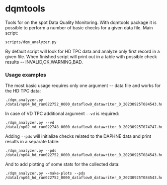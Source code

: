 # dqmtools
Tools for on the spot Data Quality Monitoring. With dqmtools package it is possible to perform a number of basic checks for a given data file. 
Main script:
```
scripts/dqm_analyzer.py 
```
By default script will look for HD TPC data and analyze only first record in a given file. When finished script will print out in a table with possible check results -- INVALID,OK,WARNING,BAD. 

### Usage examples
The most basic usage requires only one argument -- data file and works for the HD TPC data:
```
./dqm_analyzer.py /data1/np04_hd_run022752_0000_dataflow0_datawriter_0_20230925T084543.hdf5.copied
```
In case of VD TPC additional argument `--vd` is required:
```
./dqm_analyzer.py --vd /data1/np02_vd_run022748_0000_dataflow0_datawriter_0_20230925T074747.hdf5
```
Adding `--pds` will initialize checks related to the DAPHNE data and print results in a separate table:
```
./dqm_analyzer.py --pds /data1/np04_hd_run022752_0000_dataflow0_datawriter_0_20230925T084543.hdf5.copied
```
And to add plotting of some stats for the collected data:
```
./dqm_analyzer.py --make-plots --pds /data1/np04_hd_run022752_0000_dataflow0_datawriter_0_20230925T084543.hdf5.copied
```